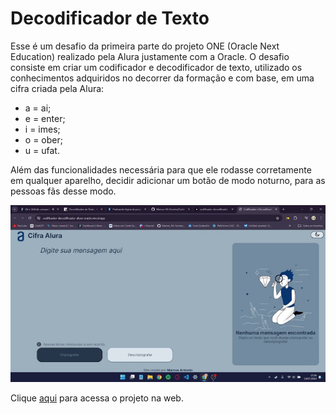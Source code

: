 # Decodificador de Texto

Esse é um desafio da primeira parte do projeto ONE (Oracle Next Education) realizado pela Alura justamente com a Oracle.
O desafio consiste em criar um codificador e decodificador de texto, utilizado os conhecimentos adquiridos no decorrer da formação e com base, em uma cifra criada pela Alura:
- a = ai;
- e = enter;
- i = imes;
- o = ober;
- u = ufat.

Além das funcionalidades necessária para que ele rodasse corretamente em qualquer aparelho, decidir adicionar um botão de modo noturno, para as pessoas fãs desse modo.

![Funcionamento](https://raw.githubusercontent.com/Marcos-AA-Ferreira/Codificador-Decodificador-Alura-Oracle-/main/src/assets/2024-07-19%2015-56-11%20(online-video-cutter.com).gif)

Clique [aqui](https://codificador-decodificador-alura-oracle.vercel.app/) para acessa o projeto na web.
